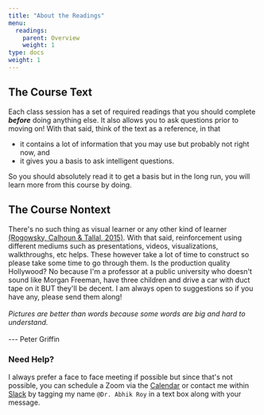 ```yaml
---
title: "About the Readings"
menu:
  readings:
    parent: Overview
    weight: 1
type: docs
weight: 1
---
```


## The Course Text
Each class session has a set of required readings that you should complete ***before*** doing anything else. It also allows you to ask questions prior to moving on! With that said, think of the text as a reference, in that

- it contains a lot of information that you may use but probably not right now, and
- it gives you a basis to ask intelligent questions. 

So you should absolutely read it to get a basis but in the long run, you will learn more from this course by doing.

## The Course Nontext
There's no such thing as visual learner or any other kind of learner [(Rogowsky, Calhoun & Tallal, 2015)](https://www.apa.org/pubs/journals/features/edu-a0037478.pdf). With that said, reinforcement using different mediums such as presentations, videos, visualizations, walkthroughs, etc helps. These however take a lot of time to construct so please take some time to go through them. Is the production quality Hollywood? No because I'm a professor at a public university who doesn't sound like Morgan Freeman, have three children and drive a car with duct tape on it BUT they'll be decent. I am always open to suggestions so if you have any, please send them along!
<br>
<br>
*Pictures are better than words because some words are big and hard to understand.* <br> 
<br> 
--- Peter Griffin

### Need Help?
I always prefer a face to face meeting if possible but since that's not possible, you can schedule a Zoom via the [Calendar](https://calendly.com/nopiecharts) or contact me within [Slack](https://2021edp613.slack.com) by tagging my name `@Dr. Abhik Roy` in a text box along with your message.
